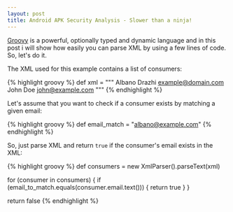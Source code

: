 ```yaml
---
layout: post
title: Android APK Security Analysis - Slower than a ninja!
---
```


[Groovy](http://www.groovy-lang.org) is a powerful, optionally typed and dynamic language and in this post i will show how easily you can parse XML by using a few lines of code. So, let's do it.

The XML used for this example contains a list of consumers:

{% highlight groovy %}
def xml = """
<consumers>
    <consumer>
        <name>Albano Drazhi</name>
        <email>example@domain.com</email>
    </consumer>
    <consumer>
        <name>John Doe</name>
        <email>john@example.com</email>
    </consumer>
</consumers>
"""
{% endhighlight %}

Let's assume that you want to check if a consumer exists by matching a given email:

{% highlight groovy %}
def email_match = "albano@example.com"
{% endhighlight %}

So, just parse XML and return `true` if the consumer's email exists in the XML:

{% highlight groovy %}
def consumers = new XmlParser().parseText(xml)

for (consumer in consumers) {
    if (email_to_match.equals(consumer.email.text())) {
        return true
    }
}

return false
{% endhighlight %}
